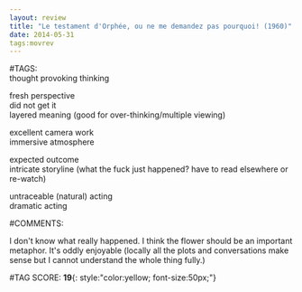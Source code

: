 ```yaml
---  
layout: review  
title: "Le testament d'Orphée, ou ne me demandez pas pourquoi! (1960)"  
date: 2014-05-31  
tags:movrev  
---  
```

  
#TAGS:  
thought provoking thinking  
  
fresh perspective  
did not get it  
layered meaning (good for over-thinking/multiple viewing)  
  
excellent camera work  
immersive atmosphere  
  
expected outcome  
intricate storyline (what the fuck just happened? have to read elsewhere or re-watch)  
  
untraceable (natural) acting  
dramatic acting  
  
#COMMENTS:  
  
I don't know what really happened. I think the flower should be an important metaphor. It's oddly enjoyable (locally all the plots and conversations make sense but I cannot understand the whole thing fully.)  
  
  
  
  
  
#TAG SCORE: **19**{: style:"color:yellow; font-size:50px;"}  
